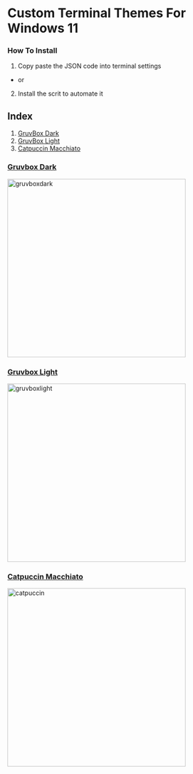 # Custom Terminal Themes For Windows 11

### How To Install
1) Copy paste the JSON code into terminal settings
- or
2) Install the scrit to automate it

## Index
1. [GruvBox Dark](#gruvbox-dark)
2. [GruvBox Light](#gruvbox-light)
3. [Catpuccin Macchiato](#catpuccin-macchiato)



### [Gruvbox Dark](https://github.com/sjapanwala/win11-customterminals/blob/main/json/gruvbox_dark.json)
<img src="https://github.com/sjapanwala/win11-customterminals/assets/92124191/eb396b4e-52be-4202-afaa-bdb7b900bcfa" alt="gruvboxdark" width="400"/>
</p>

### [Gruvbox Light](https://github.com/sjapanwala/win11-customterminals/blob/main/json/gruvbox_light.json)

<img src="https://github.com/sjapanwala/win11-customterminals/assets/92124191/0e1ffb05-1430-4233-bb19-0ddde4ed05ae" alt="gruvboxlight" width="400"/>

### [Catpuccin Macchiato](https://github.com/sjapanwala/win11-customterminals/blob/main/json/catpuccin.json)


<img src="https://github.com/sjapanwala/win11-customterminals/assets/92124191/49e4dfba-a06a-4e27-8e7b-e094dfb502a4" alt="catpuccin" width="400"/>
